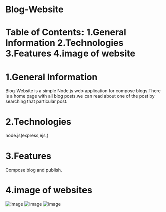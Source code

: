 # Blog-Website
# Table of Contents: 1.General Information 2.Technologies 3.Features 4.image of website
# 1.General Information
Blog-Website is a simple Node.js web application for compose blogs.There is a home page with all blog posts.we can read about one of the post by searching that particular post.
# 2.Technologies
node.js(express,ejs,)

# 3.Features
Compose blog and publish.

# 4.image of websites
![image](https://user-images.githubusercontent.com/86652571/163704445-f3a7c213-caf7-4eb6-a207-e381e9e11d7f.png)
![image](https://user-images.githubusercontent.com/86652571/163704514-b1f252b4-aa2e-4126-8204-78871aac8466.png)
![image](https://user-images.githubusercontent.com/86652571/163704586-2fd91e53-975d-4ead-aeb7-b210cdacafc8.png)
